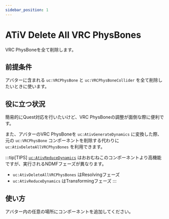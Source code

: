 ```yaml
---
sidebar_position: 1
---
```


# ATiV Delete All VRC PhysBones

VRC PhysBoneを全て削除します。

## 前提条件

アバターに含まれる `uc:VRCPhysBone` と `uc:VRCPhysBoneCollider` を全て削除したいときに使います。

## 役に立つ状況

簡易的にQuest対応を行いたいけど、VRC PhysBoneの調整が面倒な際に便利です。

また、アバターのVRC PhysBoneを `uc:AtivGenerateDynamics` に変換した際、元の `uc:VRCPhysBone` コンポーネントを削除する代わりに `uc:AtivDeleteAllVRCPhysBones` を利用できます。

:::tip[TIPS]
[`uc:AtivReduceDynamics`](ativ_reduce_vrc_physbones.md) はおおむねこのコンポーネントより高機能ですが、実行されるNDMFフェーズが異なります。

- `uc:AtivDeleteAllVRCPhysBones` はResolvingフェーズ
- `uc:AtivReduceDynamics` はTransformingフェーズ
:::

## 使い方

アバター内の任意の場所にコンポーネントを追加してください。
